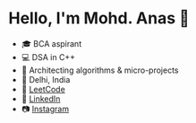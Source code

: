 # Hello, I'm Mohd. Anas 👋
- 🎓 BCA aspirant  
- 💻 DSA in C++
- 🧠 Architecting algorithms & micro-projects
- 📍 Delhi, India  
- 🧩 [LeetCode](https://leetcode.com/u/Anas324048)
- 🔗 [LinkedIn](https://www.linkedin.com/in/anas-sid-548580281) 
- 📷 [Instagram](https://www.instagram.com/ans_.here)
